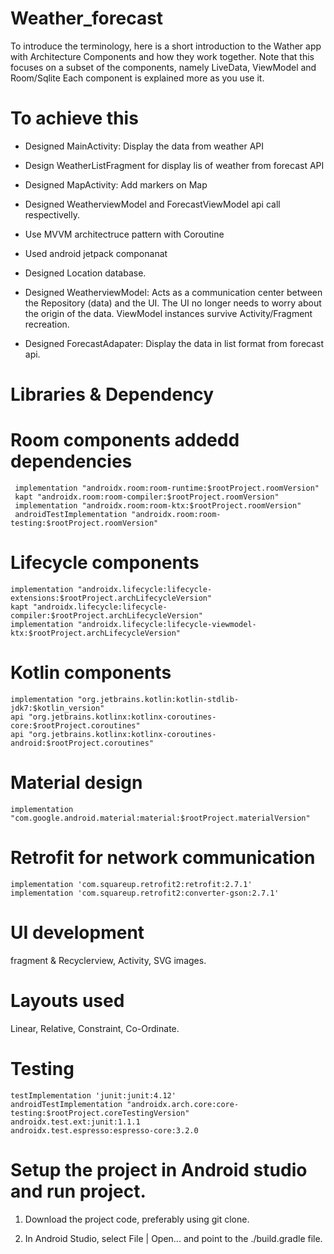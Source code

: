 # Weather_forecast

To introduce the terminology, here is a short introduction to the Wather app with Architecture Components and how they work together. 
Note that this focuses on a subset of the components, namely LiveData, ViewModel and Room/Sqlite
Each component is explained more as you use it.

# To achieve this

 - Designed MainActivity: Display the data from weather API
 - Design WeatherListFragment for display lis of weather from forecast API
 - Designed MapActivity: Add markers on Map
 - Designed WeatherviewModel and ForecastViewModel api call respectivelly.
 
 - Use MVVM architectruce pattern with Coroutine

 - Used android jetpack componanat
 
 - Designed Location database.
 
 - Designed WeatherviewModel: Acts as a communication center between the Repository (data) and the UI. 
 The UI no longer needs to worry about the origin of the data. 
 ViewModel instances survive Activity/Fragment recreation.
 
  - Designed ForecastAdapater: Display the data in list format from forecast api.

# Libraries & Dependency 


# Room components addedd dependencies
 
     implementation "androidx.room:room-runtime:$rootProject.roomVersion"
     kapt "androidx.room:room-compiler:$rootProject.roomVersion"
     implementation "androidx.room:room-ktx:$rootProject.roomVersion"
     androidTestImplementation "androidx.room:room-testing:$rootProject.roomVersion"

# Lifecycle components

    implementation "androidx.lifecycle:lifecycle-extensions:$rootProject.archLifecycleVersion"
    kapt "androidx.lifecycle:lifecycle-compiler:$rootProject.archLifecycleVersion"
    implementation "androidx.lifecycle:lifecycle-viewmodel-ktx:$rootProject.archLifecycleVersion"

# Kotlin components

    implementation "org.jetbrains.kotlin:kotlin-stdlib-jdk7:$kotlin_version"
    api "org.jetbrains.kotlinx:kotlinx-coroutines-core:$rootProject.coroutines"
    api "org.jetbrains.kotlinx:kotlinx-coroutines-android:$rootProject.coroutines"

# Material design

    implementation "com.google.android.material:material:$rootProject.materialVersion"
    
# Retrofit for network communication 

    implementation 'com.squareup.retrofit2:retrofit:2.7.1'
    implementation 'com.squareup.retrofit2:converter-gson:2.7.1'
    
# UI development 
 fragment & Recyclerview, Activity, SVG images. 

# Layouts used 

  Linear, Relative, Constraint, Co-Ordinate.

# Testing

    testImplementation 'junit:junit:4.12'
    androidTestImplementation "androidx.arch.core:core-testing:$rootProject.coreTestingVersion"
    androidx.test.ext:junit:1.1.1
    androidx.test.espresso:espresso-core:3.2.0
   

# Setup the project in Android studio and run project.

1) Download the project code, preferably using git clone.

2) In Android Studio, select File | Open... and point to the ./build.gradle file.

